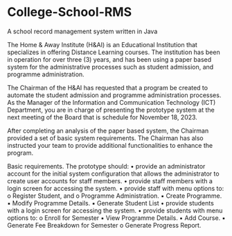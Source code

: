 # College-School-RMS
A school record management system written in Java


The Home & Away Institute (H&AI) is an Educational Institution that specializes in 
offering Distance Learning courses. The institution has been in operation for over three 
(3) years, and has been using a paper based system for the administrative processes
such as student admission, and programme administration.

The Chairman of the H&AI has requested that a program be created to automate the 
student admission and programme administration processes. As the Manager of the 
Information and Communication Technology (ICT) Department, you are in charge of 
presenting the prototype system at the next meeting of the Board that is schedule for 
November 18, 2023.

After completing an analysis of the paper based system, the Chairman provided a set of 
basic system requirements. The Chairman has also instructed your team to provide 
additional functionalities to enhance the program.

Basic requirements. The prototype should:
  • provide an administrator account for the initial system configuration that allows the 
  administrator to create user accounts for staff members.
  • provide staff members with a login screen for accessing the system.
  • provide staff with menu options to:
  o Register Student, and 
  o Programme Administration.
  ▪ Create Programme.
  ▪ Modify Programme Details.
  ▪ Generate Student List
  • provide students with a login screen for accessing the system.
• provide students with menu options to:
  o Enroll for Semester
  ▪ View Programme Details.
  ▪ Add Course. 
  ▪ Generate Fee Breakdown for Semester
  o Generate Progress Report.
